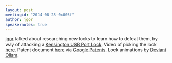 ```yaml
---
layout: post
meetingid: "2014-08-28-0x005f"
author: jgor
speakernotes: true
---
```


[jgor](https://twitter.com/indiecom) talked about researching new locks to learn how to defeat them, by way of attacking a [Kensington USB Port Lock](http://www.kensington.com/us/us/4482/K67719US/usb-port-lock-with-rectangular-cable-guard). Video of picking the lock [here](https://www.youtube.com/watch?v=clr9JesDHnc). Patent document [here](https://www.google.com/patents/US7677065?dq=usb+lock&hl=en&sa=X&ei=59EAVL2pMNGNNvrIgsAO&ved=0CDYQ6AEwAw) via [Google Patents](https://google.com/patents). Lock animations by [Deviant Ollam](http://toool.us/deviant/index.html).

